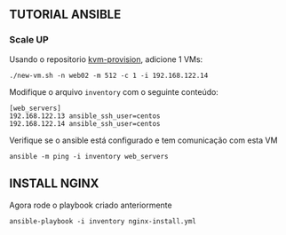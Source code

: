 ## TUTORIAL ANSIBLE 

### Scale UP

Usando o repositorio [kvm-provision](https://github.com/jenciso/kvm-provision), adicione 1 VMs:

```shell
./new-vm.sh -n web02 -m 512 -c 1 -i 192.168.122.14
```

Modifique o arquivo `inventory` com o seguinte conteúdo:

```
[web_servers]
192.168.122.13 ansible_ssh_user=centos
192.168.122.14 ansible_ssh_user=centos
```

Verifique se o ansible está configurado e tem comunicação com esta VM

```shell
ansible -m ping -i inventory web_servers
```

## INSTALL NGINX

Agora rode o playbook criado anteriormente

```shell
ansible-playbook -i inventory nginx-install.yml 
```
